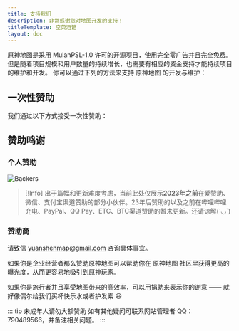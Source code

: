 ```yaml
---
title: 支持我们
description: 非常感谢您对地图开发的支持！
titleTemplate: 空荧酒馆
layout: doc
---
```


原神地图是采用 MulanPSL-1.0 许可的开源项目，使用完全零广告并且完全免费。
但是随着项目规模和用户数量的持续增长，也需要有相应的资金支持才能持续项目的维护和开发。 你可以通过下列的方法来支持 原神地图 的开发与维护：

## 一次性赞助

我们通过以下方式接受一次性赞助：

<Coins />

## 赞助鸣谢

### 个人赞助

![Backers](/imgs/common/backers_202347.png)

> [!Info]
> 出于篇幅和更新难度考虑，当前此处仅展示**2023年之前**在爱赞助、微信、支付宝渠道赞助的部分小伙伴。23年后赞助的以及之前在哔哩哔哩充电、PayPal、QQ Pay、ETC、BTC渠道赞助的暂未更新。还请谅解\(´◡`\)

### 赞助商

请致信 [yuanshenmap@gmail.com](mailto:yuanshenmap@gmail.com) 咨询具体事宜。

如果你是企业经营者那么赞助原神地图可以帮助你在 原神地图 社区里获得更高的曝光度，从而更容易地吸引到原神玩家。

如果你是旅行者并且享受地图带来的高效率，可以用捐助来表示你的谢意 —— 就好像偶尔给我们买杯快乐水或者护发素 😃

::: tip
未成年人请勿大额赞助 如有其他疑问可联系网站管理者 QQ：790489566，并备注相关问题。
:::
